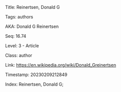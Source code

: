Title:  Reinertsen, Donald G

Tags:   authors

AKA:    Donald G Reinertsen

Seq:    16.74

Level:  3 - Article

Class:  author

Link:   https://en.wikipedia.org/wiki/Donald_Greinertsen

Timestamp: 20230209212849

Index:  Reinertsen, Donald G; 
